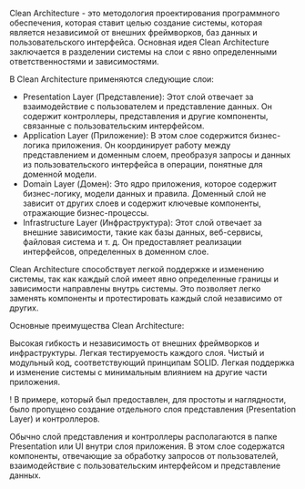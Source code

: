 Clean Architecture - это методология проектирования программного обеспечения, которая ставит целью создание системы, которая является независимой от внешних фреймворков, баз данных и пользовательского интерфейса. Основная идея Clean Architecture заключается в разделении системы на слои с явно определенными ответственностями и зависимостями.

В Clean Architecture применяются следующие слои:

- Presentation Layer (Представление): Этот слой отвечает за взаимодействие с пользователем и представление данных. Он содержит контроллеры, представления и другие компоненты, связанные с пользовательским интерфейсом.
- Application Layer (Приложение): В этом слое содержится бизнес-логика приложения. Он координирует работу между представлением и доменным слоем, преобразуя запросы и данных из пользовательского интерфейса в операции, понятные для доменной модели.
- Domain Layer (Домен): Это ядро приложения, которое содержит бизнес-логику, модели данных и правила. Доменный слой не зависит от других слоев и содержит ключевые компоненты, отражающие бизнес-процессы.
- Infrastructure Layer (Инфраструктура): Этот слой отвечает за внешние зависимости, такие как базы данных, веб-сервисы, файловая система и т. д. Он предоставляет реализации интерфейсов, определенных в доменном слое.

Clean Architecture способствует легкой поддержке и изменению системы, так как каждый слой имеет явно определенные границы и зависимости направлены внутрь системы. Это позволяет легко заменять компоненты и протестировать каждый слой независимо от других.

Основные преимущества Clean Architecture:

Высокая гибкость и независимость от внешних фреймворков и инфраструктуры.
Легкая тестируемость каждого слоя.
Чистый и модульный код, соответствующий принципам SOLID.
Легкая поддержка и изменение системы с минимальным влиянием на другие части приложения.

! В примере, который был предоставлен, для простоты и наглядности, было пропущено создание отдельного слоя представления (Presentation Layer) и контроллеров.

Обычно слой представления и контроллеры располагаются в папке Presentation или UI внутри слоя приложения. В этом слое содержатся компоненты, отвечающие за обработку запросов от пользователей, взаимодействие с пользовательским интерфейсом и представление данных.